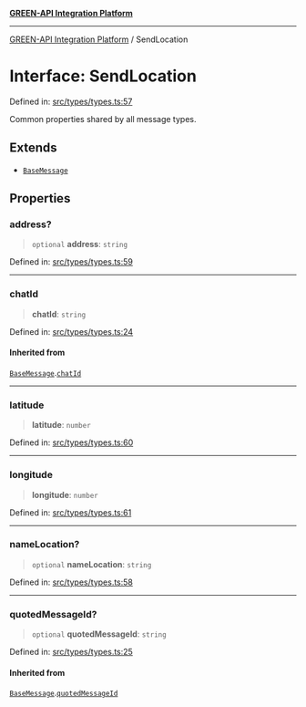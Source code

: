 [**GREEN-API Integration Platform**](../README.md)

***

[GREEN-API Integration Platform](../globals.md) / SendLocation

# Interface: SendLocation

Defined in: [src/types/types.ts:57](https://github.com/green-api/greenapi-integration/blob/1e2009040b9fbee0c78f6935b3e8b1d1b6550313/src/types/types.ts#L57)

Common properties shared by all message types.

## Extends

- [`BaseMessage`](BaseMessage.md)

## Properties

### address?

> `optional` **address**: `string`

Defined in: [src/types/types.ts:59](https://github.com/green-api/greenapi-integration/blob/1e2009040b9fbee0c78f6935b3e8b1d1b6550313/src/types/types.ts#L59)

***

### chatId

> **chatId**: `string`

Defined in: [src/types/types.ts:24](https://github.com/green-api/greenapi-integration/blob/1e2009040b9fbee0c78f6935b3e8b1d1b6550313/src/types/types.ts#L24)

#### Inherited from

[`BaseMessage`](BaseMessage.md).[`chatId`](BaseMessage.md#chatid)

***

### latitude

> **latitude**: `number`

Defined in: [src/types/types.ts:60](https://github.com/green-api/greenapi-integration/blob/1e2009040b9fbee0c78f6935b3e8b1d1b6550313/src/types/types.ts#L60)

***

### longitude

> **longitude**: `number`

Defined in: [src/types/types.ts:61](https://github.com/green-api/greenapi-integration/blob/1e2009040b9fbee0c78f6935b3e8b1d1b6550313/src/types/types.ts#L61)

***

### nameLocation?

> `optional` **nameLocation**: `string`

Defined in: [src/types/types.ts:58](https://github.com/green-api/greenapi-integration/blob/1e2009040b9fbee0c78f6935b3e8b1d1b6550313/src/types/types.ts#L58)

***

### quotedMessageId?

> `optional` **quotedMessageId**: `string`

Defined in: [src/types/types.ts:25](https://github.com/green-api/greenapi-integration/blob/1e2009040b9fbee0c78f6935b3e8b1d1b6550313/src/types/types.ts#L25)

#### Inherited from

[`BaseMessage`](BaseMessage.md).[`quotedMessageId`](BaseMessage.md#quotedmessageid)
